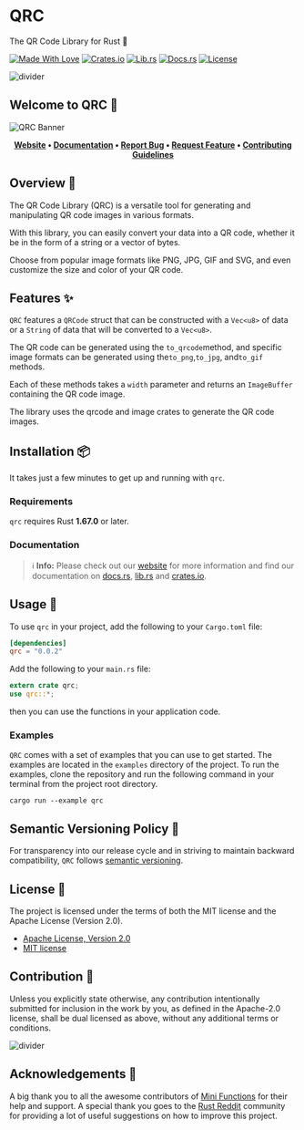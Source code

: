 # QRC

The QR Code Library for Rust 🦀

[![Made With Love][made-with-rust]][6]
[![Crates.io][crates-badge]][8]
[![Lib.rs][libs-badge]][10]
[![Docs.rs][docs-badge]][9]
[![License][license-badge]][2]

![divider][divider]

## Welcome to QRC 👋

![QRC Banner][banner]

<!-- markdownlint-disable MD033 -->
<center>

**[Website][0]
• [Documentation][9]
• [Report Bug][3]
• [Request Feature][3]
• [Contributing Guidelines][4]**

</center>

<!-- markdownlint-enable MD033 -->

## Overview 📖

The QR Code Library (QRC) is a versatile tool for generating and
manipulating QR code images in various formats.

With this library, you can easily convert your data into a QR code,
whether it be in the form of a string or a vector of bytes.

Choose from popular image formats like PNG, JPG, GIF and SVG, and even
customize the size and color of your QR code.

## Features ✨

`QRC` features a `QRCode` struct that can be constructed with a
`Vec<u8>` of data or a `String` of data that will be converted to
a `Vec<u8>`.

The QR code can be generated using the `to_qrcode`method, and specific
image formats can be generated using the`to_png`,`to_jpg`, and`to_gif`
methods.

Each of these methods takes a `width` parameter and returns an
`ImageBuffer` containing the QR code image.

The library uses the qrcode and image crates to generate the QR code
images.

## Installation 📦

It takes just a few minutes to get up and running with `qrc`.

### Requirements

`qrc` requires Rust **1.67.0** or later.

### Documentation

> ℹ️ **Info:** Please check out our [website][0] for more information
and find our documentation on [docs.rs][9], [lib.rs][10] and
[crates.io][8].

## Usage 📖

To use `qrc` in your project, add the following to your
`Cargo.toml` file:

```toml
[dependencies]
qrc = "0.0.2"
```

Add the following to your `main.rs` file:

```rust
extern crate qrc;
use qrc::*;
```

then you can use the functions in your application code.

### Examples

`QRC` comes with a set of examples that you can use to get started. The
examples are located in the `examples` directory of the project. To run
the examples, clone the repository and run the following command in your
terminal from the project root directory.

```shell
cargo run --example qrc
```

## Semantic Versioning Policy 🚥

For transparency into our release cycle and in striving to maintain
backward compatibility, `QRC` follows [semantic versioning][7].

## License 📝

The project is licensed under the terms of both the MIT license and the
Apache License (Version 2.0).

- [Apache License, Version 2.0][1]
- [MIT license][2]

## Contribution 🤝

Unless you explicitly state otherwise, any contribution intentionally
submitted for inclusion in the work by you, as defined in the Apache-2.0
license, shall be dual licensed as above, without any additional terms
or conditions.

![divider][divider]

## Acknowledgements 💙

A big thank you to all the awesome contributors of [Mini Functions][6]
for their help and support. A special thank you goes to the
[Rust Reddit](https://www.reddit.com/r/rust/) community for providing a
lot of useful suggestions on how to improve this project.

[0]: https://minifunctions.com
[1]: http://www.apache.org/licenses/LICENSE-2.0
[2]: http://opensource.org/licenses/MIT
[3]: https://github.com/sebastienrousseau/mini-functions/issues
[4]: https://raw.githubusercontent.com/sebastienrousseau/mini-functions/main/.github/CONTRIBUTING.md
[6]: https://github.com/sebastienrousseau/mini-functions/graphs/contributors
[7]: http://semver.org/
[8]: https://crates.io/crates/qrc
[9]: https://docs.rs/qrc
[10]: https://lib.rs/crates/qrc

[banner]: https://raw.githubusercontent.com/sebastienrousseau/vault/main/assets/mini-functions/banners/banner-qrc-1597x377.svg "QRC Banner"
[crates-badge]: https://img.shields.io/crates/v/qrc.svg?style=for-the-badge 'Crates.io'
[divider]: https://raw.githubusercontent.com/sebastienrousseau/vault/main/assets/elements/divider.svg "divider"
[docs-badge]: https://img.shields.io/docsrs/qrc.svg?style=for-the-badge 'Docs.rs'
[libs-badge]: https://img.shields.io/badge/lib.rs-v0.0.2-orange.svg?style=for-the-badge 'Lib.rs'
[license-badge]: https://img.shields.io/crates/l/qrc.svg?style=for-the-badge 'License'
[made-with-rust]: https://img.shields.io/badge/rust-f04041?style=for-the-badge&labelColor=c0282d&logo=rust 'Made With Rust'
